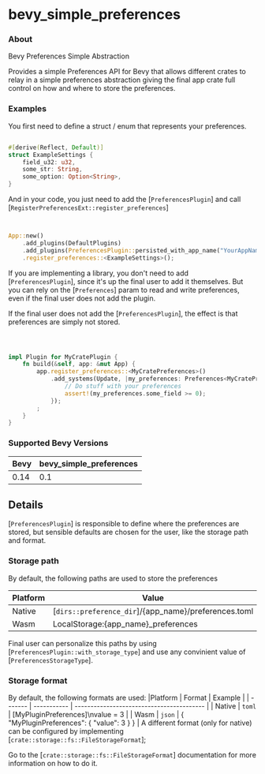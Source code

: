 # bevy_simple_preferences

### About
Bevy Preferences Simple Abstraction

Provides a simple Preferences API for Bevy that allows different crates to
relay in a simple preferences abstraction giving the final app crate full control on how
and where to store the preferences.


### Examples

You first need to define a struct / enum that represents your preferences.
```rust

#[derive(Reflect, Default)]
struct ExampleSettings {
    field_u32: u32,
    some_str: String,
    some_option: Option<String>,
}
```

And in your code, you just need to add the [`PreferencesPlugin`] and call [`RegisterPreferencesExt::register_preferences`]
```rust


App::new()
    .add_plugins(DefaultPlugins)
    .add_plugins(PreferencesPlugin::persisted_with_app_name("YourAppName"))
    .register_preferences::<ExampleSettings>();
```

If you are implementing a library, you don't need to add [`PreferencesPlugin`], since it's
up the final user to add it themselves. But you can rely on the [`Preferences`] param to read and write preferences,
even if the final user does not add the plugin.

If the final user does not add the [`PreferencesPlugin`], the effect is that preferences are simply not stored.

```rust



impl Plugin for MyCratePlugin {
    fn build(&self, app: &mut App) {
        app.register_preferences::<MyCratePreferences>()
            .add_systems(Update, |my_preferences: Preferences<MyCratePreferences>| {
                // Do stuff with your preferences
                assert!(my_preferences.some_field >= 0);
            });
        ;
    }
}
```

### Supported Bevy Versions
| Bevy | bevy_simple_preferences |
| ---- | ----------------------- |
| 0.14 | 0.1                     |

## Details
[`PreferencesPlugin`] is responsible to define where the preferences are stored,
but sensible defaults are chosen for the user, like the storage path and format.

### Storage path
By default, the following paths are used to store the preferences

|Platform | Value                                                    | Example                                   |
| ------- | -------------------------------------------------------- | ----------------------------------------- |
| Native  | [`dirs::preference_dir`]/{app_name}/preferences.toml     | /home/alice/.config/MyApp/preferences.toml |
| Wasm    | LocalStorage:{app_name}_preferences                      | LocalStorage:MyApp_preferences            |

Final user can personalize this paths by using [`PreferencesPlugin::with_storage_type`] and use any convinient
value of [`PreferencesStorageType`].

### Storage format

By default, the following formats are used:
|Platform | Format      | Example                                   |
| ------- | ----------- | ----------------------------------------- |
| Native  | `toml`      | [MyPluginPreferences]\nvalue = 3          |
| Wasm    | `json`      | { "MyPluginPreferences": { "value": 3 } } |
A different format (only for native) can be configured by implementing [`crate::storage::fs::FileStorageFormat`];

Go to the [`crate::storage::fs::FileStorageFormat`] documentation for more information on how to do it.


